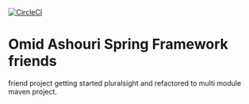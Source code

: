 [![CircleCI](https://circleci.com/gh/omidashouri/friends.svg?style=svg)](https://circleci.com/gh/omidashouri/friends)

# Omid Ashouri Spring Framework friends 
friend project getting started pluralsight and refactored to multi module maven project.

